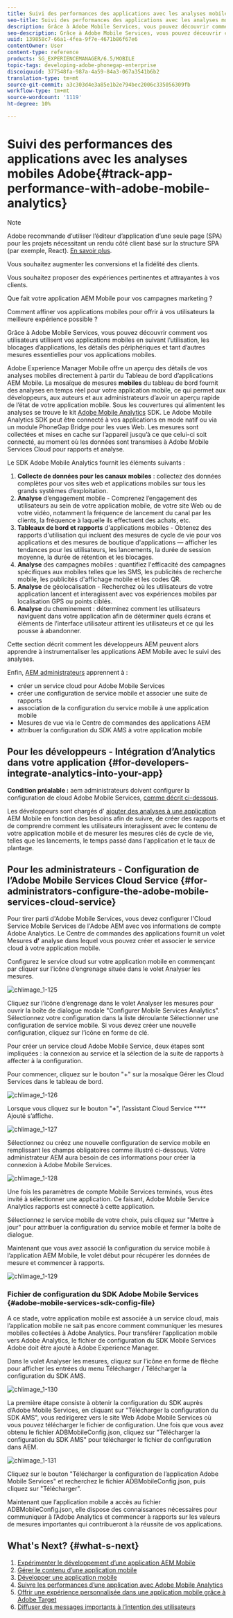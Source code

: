 ```yaml
---
title: Suivi des performances des applications avec les analyses mobiles Adobe
seo-title: Suivi des performances des applications avec les analyses mobiles Adobe
description: Grâce à Adobe Mobile Services, vous pouvez découvrir comment vos utilisateurs utilisent vos applications mobiles en suivant l’utilisation, les blocages d’applications, les détails des périphériques et tant d’autres mesures essentielles pour vos applications mobiles. Consultez cette page pour en savoir plus.
seo-description: Grâce à Adobe Mobile Services, vous pouvez découvrir comment vos utilisateurs utilisent vos applications mobiles en suivant l’utilisation, les blocages d’applications, les détails des périphériques et tant d’autres mesures essentielles pour vos applications mobiles. Consultez cette page pour en savoir plus.
uuid: 139858c7-66a1-4fea-9f7e-4671b86f67e6
contentOwner: User
content-type: reference
products: SG_EXPERIENCEMANAGER/6.5/MOBILE
topic-tags: developing-adobe-phonegap-enterprise
discoiquuid: 377548fa-987a-4a59-84a3-067a3541b6b2
translation-type: tm+mt
source-git-commit: a3c303d4e3a85e1b2e794bec2006c335056309fb
workflow-type: tm+mt
source-wordcount: '1119'
ht-degree: 10%

---
```



# Suivi des performances des applications avec les analyses mobiles Adobe{#track-app-performance-with-adobe-mobile-analytics}

>[!NOTE]
>
>Adobe recommande d’utiliser l’éditeur d’application d’une seule page (SPA) pour les projets nécessitant un rendu côté client basé sur la structure SPA (par exemple, React). [En savoir plus](/help/sites-developing/spa-overview.md).

Vous souhaitez augmenter les conversions et la fidélité des clients.

Vous souhaitez proposer des expériences pertinentes et attrayantes à vos clients.

Que fait votre application AEM Mobile pour vos campagnes marketing ?

Comment affiner vos applications mobiles pour offrir à vos utilisateurs la meilleure expérience possible ?

Grâce à Adobe Mobile Services, vous pouvez découvrir comment vos utilisateurs utilisent vos applications mobiles en suivant l’utilisation, les blocages d’applications, les détails des périphériques et tant d’autres mesures essentielles pour vos applications mobiles.

Adobe Experience Manager Mobile offre un aperçu des détails de vos analyses mobiles directement à partir du Tableau de bord d’applications AEM Mobile. La mosaïque de mesures **mobiles** du tableau de bord fournit des analyses en temps réel pour votre application mobile, ce qui permet aux développeurs, aux auteurs et aux administrateurs d’avoir un aperçu rapide de l’état de votre application mobile. Sous les couvertures qui alimentent les analyses se trouve le kit [Adobe Mobile Analytics](https://www.adobe.com/ca/solutions/digital-analytics/mobile-web-apps-analytics.html) SDK. Le Adobe Mobile Analytics SDK peut être connecté à vos applications en mode natif ou via un module PhoneGap Bridge pour les vues Web. Les mesures sont collectées et mises en cache sur l’appareil jusqu’à ce que celui-ci soit connecté, au moment où les données sont transmises à Adobe Mobile Services Cloud pour rapports et analyse.

Le SDK Adobe Mobile Analytics fournit les éléments suivants :

1. **Collecte de données pour les canaux mobiles** : collectez des données complètes pour vos sites web et applications mobiles sur tous les grands systèmes d’exploitation.
1. **Analyse** d’engagement mobile - Comprenez l’engagement des utilisateurs au sein de votre application mobile, de votre site Web ou de votre vidéo, notamment la fréquence de lancement du canal par les clients, la fréquence à laquelle ils effectuent des achats, etc.
1. **Tableaux de bord et rapports** d&#39;applications mobiles - Obtenez des rapports d&#39;utilisation qui incluent des mesures de cycle de vie pour vos applications et des mesures de boutique d&#39;applications — afficher les tendances pour les utilisateurs, les lancements, la durée de session moyenne, la durée de rétention et les blocages.
1. **Analyse** des campagnes mobiles : quantifiez l&#39;efficacité des campagnes spécifiques aux mobiles telles que les SMS, les publicités de recherche mobile, les publicités d&#39;affichage mobile et les codes QR.
1. **Analyse** de géolocalisation - Recherchez où les utilisateurs de votre application lancent et interagissent avec vos expériences mobiles par localisation GPS ou points ciblés.
1. **Analyse** du cheminement : déterminez comment les utilisateurs naviguent dans votre application afin de déterminer quels écrans et éléments de l’interface utilisateur attirent les utilisateurs et ce qui les pousse à abandonner.

Cette section décrit comment les développeurs [](#developers) AEM peuvent alors apprendre à instrumentaliser les applications AEM Mobile avec le suivi des analyses.

Enfin, [AEM administrateurs](#administrators) apprennent à :

* créer un service cloud pour Adobe Mobile Services
* créer une configuration de service mobile et associer une suite de rapports
* association de la configuration du service mobile à une application mobile
* Mesures de vue via le Centre de commandes des applications AEM
* attribuer la configuration du SDK AMS à votre application mobile

## Pour les développeurs - Intégration d’Analytics dans votre application {#for-developers-integrate-analytics-into-your-app}

**Condition préalable :** aem administrateurs doivent configurer la configuration de cloud Adobe Mobile Services, [comme décrit ci-dessous](#amscloudserviceconfig).

Les développeurs sont chargés d&#39; [ajouter des analyses à une application](/help/mobile/phonegap-add-analytics-to-apps.md) AEM Mobile en fonction des besoins afin de suivre, de créer des rapports et de comprendre comment les utilisateurs interagissent avec le contenu de votre application mobile et de mesurer les mesures clés de cycle de vie, telles que les lancements, le temps passé dans l&#39;application et le taux de plantage.

## Pour les administrateurs - Configuration de l’Adobe Mobile Services Cloud Service {#for-administrators-configure-the-adobe-mobile-services-cloud-service}

Pour tirer parti d&#39;Adobe Mobile Services, vous devez configurer l&#39;Cloud Service Mobile Services de l&#39;Adobe AEM avec vos informations de compte Adobe Analytics. Le Centre de commandes des applications fournit un volet Mesures **d’** analyse dans lequel vous pouvez créer et associer le service cloud à votre application mobile.

Configurez le service cloud sur votre application mobile en commençant par cliquer sur l’icône d’engrenage située dans le volet Analyser les mesures.

![chlimage_1-125](assets/chlimage_1-125.png)

Cliquez sur l’icône d’engrenage dans le volet Analyser les mesures pour ouvrir la boîte de dialogue modale &quot;Configurer Mobile Services Analytics&quot;. Sélectionnez votre configuration dans la liste déroulante Sélectionner une configuration de service mobile. Si vous devez créer une nouvelle configuration, cliquez sur l’icône en forme de clé.

Pour créer un service cloud Adobe Mobile Service, deux étapes sont impliquées : la connexion au service et la sélection de la suite de rapports à affecter à la configuration.

Pour commencer, cliquez sur le bouton &quot;+&quot; sur la mosaïque Gérer les Cloud Services dans le tableau de bord.

![chlimage_1-126](assets/chlimage_1-126.png)

Lorsque vous cliquez sur le bouton &quot;**+**&quot;, l’assistant Cloud Service **** Ajouté s’affiche.

![chlimage_1-127](assets/chlimage_1-127.png)

Sélectionnez ou créez une nouvelle configuration de service mobile en remplissant les champs obligatoires comme illustré ci-dessous. Votre administrateur AEM aura besoin de ces informations pour créer la connexion à Adobe Mobile Services.

![chlimage_1-128](assets/chlimage_1-128.png)

Une fois les paramètres de compte Mobile Services terminés, vous êtes invité à sélectionner une application. Ce faisant, Adobe Mobile Service Analytics rapports est connecté à cette application.

Sélectionnez le service mobile de votre choix, puis cliquez sur &quot;Mettre à jour&quot; pour attribuer la configuration du service mobile et fermer la boîte de dialogue.

Maintenant que vous avez associé la configuration du service mobile à l’application AEM Mobile, le volet début pour récupérer les données de mesure et commencer à rapports.

![chlimage_1-129](assets/chlimage_1-129.png)

### Fichier de configuration du SDK Adobe Mobile Services {#adobe-mobile-services-sdk-config-file}

A ce stade, votre application mobile est associée à un service cloud, mais l’application mobile ne sait pas encore comment communiquer les mesures mobiles collectées à Adobe Analytics. Pour transférer l’application mobile vers Adobe Analytics, le fichier de configuration du SDK Mobile Services Adobe doit être ajouté à Adobe Experience Manager.

Dans le volet Analyser les mesures, cliquez sur l’icône en forme de flèche pour afficher les entrées du menu Télécharger / Télécharger la configuration du SDK AMS.

![chlimage_1-130](assets/chlimage_1-130.png)

La première étape consiste à obtenir la configuration du SDK auprès d’Adobe Mobile Services, en cliquant sur &quot;Télécharger la configuration du SDK AMS&quot;, vous redirigerez vers le site Web Adobe Mobile Services où vous pouvez télécharger le fichier de configuration. Une fois que vous avez obtenu le fichier ADBMobileConfig.json, cliquez sur &quot;Télécharger la configuration du SDK AMS&quot; pour télécharger le fichier de configuration dans AEM.

![chlimage_1-131](assets/chlimage_1-131.png)

Cliquez sur le bouton &quot;Télécharger la configuration de l’application Adobe Mobile Services&quot; et recherchez le fichier ADBMobileConfig.json, puis cliquez sur &quot;Télécharger&quot;.

Maintenant que l’application mobile a accès au fichier ADBMobileConfig.json, elle dispose des connaissances nécessaires pour communiquer à l’Adobe Analytics et commencer à rapports sur les valeurs de mesures importantes qui contribueront à la réussite de vos applications.

## What&#39;s Next? {#what-s-next}

1. [Expérimenter le développement d’une application AEM Mobile](/help/mobile/starting-aem-phonegap-app.md)
1. [Gérer le contenu d’une application mobile](/help/mobile/phonegap-manage-app-content.md)
1. [Développer une application mobile](/help/mobile/building-app-mobile-phonegap.md)
1. [Suivre les performances d’une application avec Adobe Mobile Analytics](/help/mobile/phonegap-intro-to-app-analytics.md)
1. [Offrir une expérience personnalisée dans une application mobile grâce à Adobe Target](/help/mobile/phonegap-aem-mobile-content-personalization.md)
1. [Diffuser des messages importants à l’intention des utilisateurs](/help/mobile/phonegap-push-notifications.md)